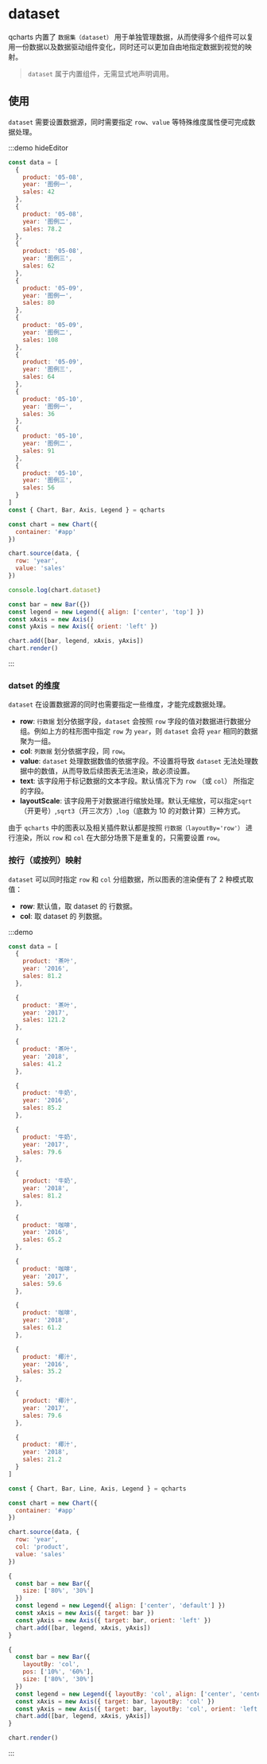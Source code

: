 # dataset

qcharts 内置了 `数据集（dataset）` 用于单独管理数据，从而使得多个组件可以复用一份数据以及数据驱动组件变化，同时还可以更加自由地指定数据到视觉的映射。

> `dataset` 属于内置组件，无需显式地声明调用。

## 使用

`dataset` 需要设置数据源，同时需要指定 `row`、`value` 等特殊维度属性便可完成数据处理。

:::demo hideEditor

```javascript
const data = [
  {
    product: '05-08',
    year: '图例一',
    sales: 42
  },
  {
    product: '05-08',
    year: '图例二',
    sales: 78.2
  },
  {
    product: '05-08',
    year: '图例三',
    sales: 62
  },
  {
    product: '05-09',
    year: '图例一',
    sales: 80
  },
  {
    product: '05-09',
    year: '图例二',
    sales: 108
  },
  {
    product: '05-09',
    year: '图例三',
    sales: 64
  },
  {
    product: '05-10',
    year: '图例一',
    sales: 36
  },
  {
    product: '05-10',
    year: '图例二',
    sales: 91
  },
  {
    product: '05-10',
    year: '图例三',
    sales: 56
  }
]
const { Chart, Bar, Axis, Legend } = qcharts

const chart = new Chart({
  container: '#app'
})

chart.source(data, {
  row: 'year',
  value: 'sales'
})

console.log(chart.dataset)

const bar = new Bar({})
const legend = new Legend({ align: ['center', 'top'] })
const xAxis = new Axis()
const yAxis = new Axis({ orient: 'left' })

chart.add([bar, legend, xAxis, yAxis])
chart.render()
```

:::

### datset 的维度

`dataset` 在设置数据源的同时也需要指定一些维度，才能完成数据处理。

- **row**: `行数据` 划分依据字段，`dataset` 会按照 `row` 字段的值对数据进行数据分组。例如上方的柱形图中指定 `row` 为 `year`，则 `dataset` 会将 `year` 相同的数据聚为一组。
- **col**: `列数据` 划分依据字段，同 `row`。
- **value**: `dataset` 处理数据数值的依据字段。不设置将导致 `dataset` 无法处理数据中的数值，从而导致后续图表无法渲染，故必须设置。
- **text**: 该字段用于标记数据的文本字段。默认情况下为 `row` （或 `col`） 所指定的字段。
- **layoutScale**: 该字段用于对数据进行缩放处理。默认无缩放，可以指定`sqrt`（开更号）,`sqrt3`（开三次方）,`log`（底数为 10 的对数计算）三种方式。
  <br>

由于 `qcharts` 中的图表以及相关插件默认都是按照 `行数据（layoutBy='row'）` 进行渲染，所以 `row` 和 `col` 在大部分场景下是重复的，只需要设置 `row`。

### 按行（或按列）映射

`dataset` 可以同时指定 `row` 和 `col` 分组数据，所以图表的渲染便有了 2 种模式取值：

- **row**: 默认值，取 dataset 的 行数据。
- **col**: 取 dataset 的 列数据。

:::demo

```javascript
const data = [
  {
    product: '茶叶',
    year: '2016',
    sales: 81.2
  },

  {
    product: '茶叶',
    year: '2017',
    sales: 121.2
  },

  {
    product: '茶叶',
    year: '2018',
    sales: 41.2
  },

  {
    product: '牛奶',
    year: '2016',
    sales: 85.2
  },

  {
    product: '牛奶',
    year: '2017',
    sales: 79.6
  },

  {
    product: '牛奶',
    year: '2018',
    sales: 81.2
  },

  {
    product: '咖啡',
    year: '2016',
    sales: 65.2
  },

  {
    product: '咖啡',
    year: '2017',
    sales: 59.6
  },

  {
    product: '咖啡',
    year: '2018',
    sales: 61.2
  },

  {
    product: '椰汁',
    year: '2016',
    sales: 35.2
  },

  {
    product: '椰汁',
    year: '2017',
    sales: 79.6
  },

  {
    product: '椰汁',
    year: '2018',
    sales: 21.2
  }
]

const { Chart, Bar, Line, Axis, Legend } = qcharts

const chart = new Chart({
  container: '#app'
})

chart.source(data, {
  row: 'year',
  col: 'product',
  value: 'sales'
})

{
  const bar = new Bar({
    size: ['80%', '30%']
  })
  const legend = new Legend({ align: ['center', 'default'] })
  const xAxis = new Axis({ target: bar })
  const yAxis = new Axis({ target: bar, orient: 'left' })
  chart.add([bar, legend, xAxis, yAxis])
}

{
  const bar = new Bar({
    layoutBy: 'col',
    pos: ['10%', '60%'],
    size: ['80%', '30%']
  })
  const legend = new Legend({ layoutBy: 'col', align: ['center', 'center'] })
  const xAxis = new Axis({ target: bar, layoutBy: 'col' })
  const yAxis = new Axis({ target: bar, layoutBy: 'col', orient: 'left' })
  chart.add([bar, legend, xAxis, yAxis])
}

chart.render()
```

:::
